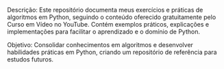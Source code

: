 Descrição: Este repositório documenta meus exercícios e práticas de algoritmos em Python, seguindo o conteúdo oferecido gratuitamente pelo Curso em Vídeo no YouTube. Contém exemplos práticos, explicações e implementações para facilitar o aprendizado e o domínio de Python.

Objetivo: Consolidar conhecimentos em algoritmos e desenvolver habilidades práticas em Python, criando um repositório de referência para estudos futuros.
